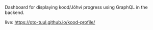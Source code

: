 Dashboard for displaying kood/Jõhvi progress using GraphQL in the backend.

live: https://oto-tuul.github.io/kood-profile/ 
